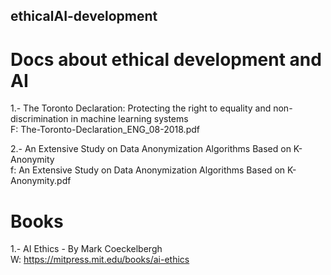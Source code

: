 ## ethicalAI-development
# Docs about ethical development and AI

1.- The Toronto Declaration: Protecting the right to equality and non-discrimination in machine learning systems
</br>
  F: The-Toronto-Declaration_ENG_08-2018.pdf
  
2.- An Extensive Study on Data Anonymization Algorithms Based on K-Anonymity 
</br>
  f: An Extensive Study on Data Anonymization Algorithms Based on K-Anonymity.pdf
  
  
  
  
  
  
  
  
  
  
  # Books
  
  1.- AI Ethics - By Mark Coeckelbergh
  </br>
  W: https://mitpress.mit.edu/books/ai-ethics

